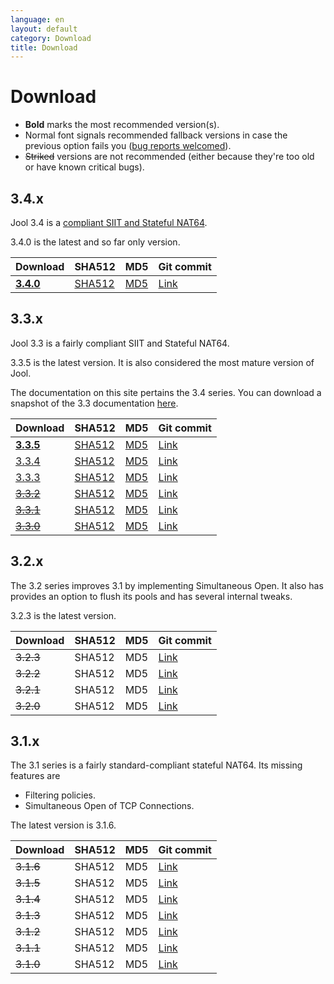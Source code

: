 ```yaml
---
language: en
layout: default
category: Download
title: Download
---
```


# Download

<!--
	BTW: These links are absolute because we don't version track the files.
	If they were relative, they would break when the documentation is
	generated manually.
-->

- **Bold** marks the most recommended version(s).
- Normal font signals recommended fallback versions in case the previous option fails you ([bug reports welcomed](https://github.com/NICMx/NAT64/issues)).
- <del>Striked</del> versions are not recommended (either because they're too old or have known critical bugs).

## 3.4.x

Jool 3.4 is a [compliant SIIT and Stateful NAT64](intro-jool.html#compliance).

3.4.0 is the latest and so far only version.

| Download | SHA512 | MD5| Git commit |
|----------|--------|----|------------|
| **[3.4.0](../download/Jool-3.4.0.zip)** | [SHA512](../download/Jool-3.4.0.sha) | [MD5](../download/Jool-3.4.0.md5) | <a href="https://github.com/NICMx/NAT64/tree/v3.4.0" target="_blank">Link</a> |

## 3.3.x

Jool 3.3 is a fairly compliant SIIT and Stateful NAT64.

3.3.5 is the latest version. It is also considered the most mature version of Jool.

The documentation on this site pertains the 3.4 series. You can download a snapshot of the 3.3 documentation [here](../download/Jool-3.3-doc.zip).

| Download | SHA512 | MD5| Git commit |
|----------|--------|----|------------|
| **[3.3.5](../download/Jool-3.3.5.zip)** | [SHA512](../download/Jool-3.3.5.sha) | [MD5](../download/Jool-3.3.5.md5) | <a href="https://github.com/NICMx/NAT64/tree/v3.3.5" target="_blank">Link</a> |
| [3.3.4](../download/Jool-3.3.4.zip) | [SHA512](../download/Jool-3.3.4.sha) | [MD5](../download/Jool-3.3.4.md5) | <a href="https://github.com/NICMx/NAT64/tree/v3.3.4" target="_blank">Link</a> |
| [3.3.3](../download/Jool-3.3.3.zip) | [SHA512](../download/Jool-3.3.3.sha) | [MD5](../download/Jool-3.3.3.md5) | <a href="https://github.com/NICMx/NAT64/tree/v3.3.3" target="_blank">Link</a> |
| <del>[3.3.2](../download/Jool-3.3.2.zip)</del> | [SHA512](../download/Jool-3.3.2.sha) | [MD5](../download/Jool-3.3.2.md5) | <a href="https://github.com/NICMx/NAT64/tree/v3.3.2" target="_blank">Link</a> |
| <del>[3.3.1](../download/Jool-3.3.1.zip)</del> | [SHA512](../download/Jool-3.3.1.sha) | [MD5](../download/Jool-3.3.1.md5) | <a href="https://github.com/NICMx/NAT64/tree/v3.3.1" target="_blank">Link</a> |
| <del>[3.3.0](../download/Jool-3.3.0.zip)</del> | [SHA512](../download/Jool-3.3.0.sha) | [MD5](../download/Jool-3.3.0.md5) | <a href="https://github.com/NICMx/NAT64/tree/v3.3.0" target="_blank">Link</a> |

## 3.2.x

The 3.2 series improves 3.1 by implementing Simultaneous Open. It also has provides an option to flush its pools and has several internal tweaks.

3.2.3 is the latest version.

| Download | SHA512 | MD5| Git commit |
|----------|--------|----|------------|
| <del>3.2.3</del> | SHA512 | MD5 | <a href="https://github.com/NICMx/NAT64/tree/v3.2.3" target="_blank">Link</a> |
| <del>3.2.2</del> | SHA512 | MD5 | <a href="https://github.com/NICMx/NAT64/tree/v3.2.2" target="_blank">Link</a> |
| <del>3.2.1</del> | SHA512 | MD5 | <a href="https://github.com/NICMx/NAT64/tree/v3.2.1" target="_blank">Link</a> |
| <del>3.2.0</del> | SHA512 | MD5 | <a href="https://github.com/NICMx/NAT64/tree/v3.2.0" target="_blank">Link</a> |

## 3.1.x

The 3.1 series is a fairly standard-compliant stateful NAT64. Its missing features are

- Filtering policies.
- Simultaneous Open of TCP Connections.

The latest version is 3.1.6.

| Download | SHA512 | MD5| Git commit |
|----------|--------|----|------------|
| <del>3.1.6</del> | SHA512 | MD5 | <a href="https://github.com/NICMx/NAT64/tree/v3.1.6" target="_blank">Link</a> |
| <del>3.1.5</del> | SHA512 | MD5 | <a href="https://github.com/NICMx/NAT64/tree/v3.1.5" target="_blank">Link</a> |
| <del>3.1.4</del> | SHA512 | MD5 | <a href="https://github.com/NICMx/NAT64/tree/v3.1.4" target="_blank">Link</a> |
| <del>3.1.3</del> | SHA512 | MD5 | <a href="https://github.com/NICMx/NAT64/tree/v3.1.3" target="_blank">Link</a> |
| <del>3.1.2</del> | SHA512 | MD5 | <a href="https://github.com/NICMx/NAT64/tree/v3.1.2" target="_blank">Link</a> |
| <del>3.1.1</del> | SHA512 | MD5 | <a href="https://github.com/NICMx/NAT64/tree/v3.1.1" target="_blank">Link</a> |
| <del>3.1.0</del> | SHA512 | MD5 | <a href="https://github.com/NICMx/NAT64/tree/v3.1.0" target="_blank">Link</a> |


